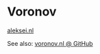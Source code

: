 # Voronov

[aleksei.nl](https://aleksei.nl/)

See also: [voronov.nl @ GitHub](https://github.com/despawnerer/voronov.nl)

